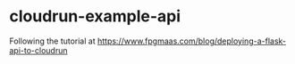 # cloudrun-example-api
Following the tutorial at https://www.fpgmaas.com/blog/deploying-a-flask-api-to-cloudrun
